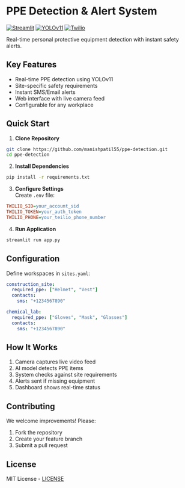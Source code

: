 # PPE Detection & Alert System

[![Streamlit](https://img.shields.io/badge/Streamlit-FF4B4B?style=flat)](https://streamlit.io)
[![YOLOv11](https://img.shields.io/badge/YOLOv11-00FF00?style=flat)](https://ultralytics.com)
[![Twilio](https://img.shields.io/badge/Twilio-F22F46?style=flat)](https://twilio.com)

Real-time personal protective equipment detection with instant safety alerts.

## Key Features

- Real-time PPE detection using YOLOv11
- Site-specific safety requirements
- Instant SMS/Email alerts
- Web interface with live camera feed
- Configurable for any workplace

## Quick Start

1. **Clone Repository**
```bash
git clone https://github.com/manishpatil55/ppe-detection.git
cd ppe-detection
```

2. **Install Dependencies**
```bash
pip install -r requirements.txt
```

3. **Configure Settings**  
Create `.env` file:
```ini
TWILIO_SID=your_account_sid
TWILIO_TOKEN=your_auth_token
TWILIO_PHONE=your_teilio_phone_number
```

4. **Run Application**
```bash
streamlit run app.py
```

## Configuration

Define workspaces in `sites.yaml`:
```yaml
construction_site:
  required_ppe: ["Helmet", "Vest"]
  contacts:
    sms: "+1234567890"

chemical_lab:
  required_ppe: ["Gloves", "Mask", "Glasses"]
  contacts: 
    sms: "+1234567890"
```

## How It Works

1. Camera captures live video feed
2. AI model detects PPE items
3. System checks against site requirements
4. Alerts sent if missing equipment
5. Dashboard shows real-time status

## Contributing

We welcome improvements! Please:
1. Fork the repository
2. Create your feature branch
3. Submit a pull request

## License

MIT License - [LICENSE](LICENSE)
